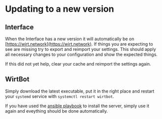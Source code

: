 # Updating to a new version

## Interface
When the Interface has a new version it will automatically be on [https://wirt.network](https://wirt.network). 
If things you are expecting to see are missing try to export and reimport your settings. This should apply all necessary changes to your configuration and show the expected things.

If this did not yet help, clear your cache and reimport the settings again.

## WirtBot
Simply download the latest executable, put it in the right place and restart your `systemd` service with `systemctl restart wirtbot`.

If you have used the [ansible playbook](/setup#ansible) to install the server, simply use it again and eveything should be done automatically.